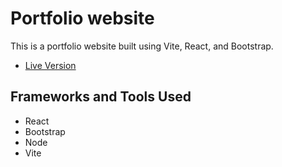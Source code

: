 # Portfolio website

This is a portfolio website built using Vite, React, and Bootstrap.

- [Live Version](https://ewoknock.github.io/portfolio)

## Frameworks and Tools Used

- React
- Bootstrap
- Node
- Vite
